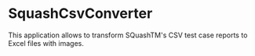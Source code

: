 # SquashCsvConverter

This application allows to transform SQuashTM's CSV test case reports to Excel files with images.
